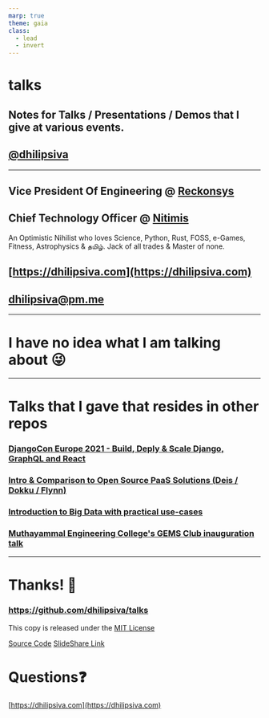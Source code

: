 ```yaml
---
marp: true
theme: gaia
class:
  - lead
  - invert
---
```


# talks

## Notes for Talks / Presentations / Demos that I give at various events.

## [@dhilipsiva](https://github.com/dhilipsiva)

---

## Vice President Of Engineering @ [Reckonsys](https://www.reckonsys.com/)
## Chief Technology Officer @ [Nitimis](https://nitimis.com/)

An Optimistic Nihilist who loves Science, Python, Rust, FOSS, e-Games, Fitness, Astrophysics & தமிழ்.  Jack of all trades & Master of none.
## [https://dhilipsiva.com](https://dhilipsiva.com)
## [dhilipsiva@pm.me](mailto:dhilipsiva@pm.me)

---

# I have no idea what I am talking about :stuck_out_tongue_winking_eye:

---


# Talks that I gave that resides in other repos

### [DjangoCon Europe 2021 - Build, Deply & Scale Django, GraphQL and React](https://github.com/dhilipsiva/DjConEU2021)
### [Intro & Comparison to Open Source PaaS Solutions (Deis / Dokku / Flynn)](https://github.com/dhilipsiva/open-source-paas)
### [Introduction to Big Data with practical use-cases](https://github.com/dhilipsiva/intro-to-big-data)
### [Muthayammal Engineering College's GEMS Club inauguration talk](https://github.com/dhilipsiva/mec-gems)

---

# Thanks! :pray:

### https://github.com/dhilipsiva/talks

This copy is released under the [MIT License](https://github.com/dhilipsiva/talks/blob/master/LICENSE)

[Source Code](https://github.com/dhilipsiva/talks/blob/master/README.md)
[SlideShare Link](https://www.slideshare.net/dhilipsiva)

# Questions:question:
[https://dhilipsiva.com](https://dhilipsiva.com)
